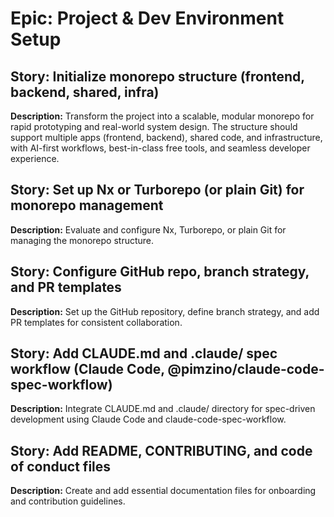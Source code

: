 # Epic: Project & Dev Environment Setup

## Story: Initialize monorepo structure (frontend, backend, shared, infra)

**Description:** Transform the project into a scalable, modular monorepo for rapid prototyping and real-world system design. The structure should support multiple apps (frontend, backend), shared code, and infrastructure, with AI-first workflows, best-in-class free tools, and seamless developer experience.

## Story: Set up Nx or Turborepo (or plain Git) for monorepo management

**Description:** Evaluate and configure Nx, Turborepo, or plain Git for managing the monorepo structure.

## Story: Configure GitHub repo, branch strategy, and PR templates

**Description:** Set up the GitHub repository, define branch strategy, and add PR templates for consistent collaboration.

## Story: Add CLAUDE.md and .claude/ spec workflow (Claude Code, @pimzino/claude-code-spec-workflow)

**Description:** Integrate CLAUDE.md and .claude/ directory for spec-driven development using Claude Code and claude-code-spec-workflow.

## Story: Add README, CONTRIBUTING, and code of conduct files

**Description:** Create and add essential documentation files for onboarding and contribution guidelines.
